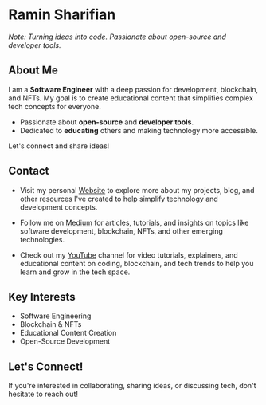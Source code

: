 # Ramin Sharifian

_Note: Turning ideas into code. Passionate about open-source and developer tools._

## About Me

I am a **Software Engineer** with a deep passion for development, blockchain, and NFTs. My goal is to create educational content that simplifies complex tech concepts for everyone.

- Passionate about **open-source** and **developer tools**.
- Dedicated to **educating** others and making technology more accessible.

Let's connect and share ideas!

## Contact

- Visit my personal [Website](https://raminsharifian.github.io/) to explore more about my projects, blog, and other resources I've created to help simplify technology and development concepts.

- Follow me on [Medium](http://raminsharifian.medium.com/) for articles, tutorials, and insights on topics like software development, blockchain, NFTs, and other emerging technologies.

- Check out my [YouTube](http://youtube.com/@raminsharifian) channel for video tutorials, explainers, and educational content on coding, blockchain, and tech trends to help you learn and grow in the tech space.

## Key Interests

- Software Engineering
- Blockchain & NFTs
- Educational Content Creation
- Open-Source Development

## Let's Connect!

If you're interested in collaborating, sharing ideas, or discussing tech, don't hesitate to reach out!
